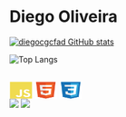 # Diego Oliveira

[![diegocgcfad GitHub stats](https://github-readme-stats.vercel.app/api?username=diegocgcfad&show_icons=true&theme=merko)](https://github.com/anuraghazra/github-readme-stats)

![Top Langs](https://github-readme-stats.vercel.app/api/top-langs/?username=diegocgcfad&layout=compact&theme=merko)

<div style="display: inline_block"><br>
  <img align="center" alt="Js" height="30" width="40" src="https://raw.githubusercontent.com/devicons/devicon/master/icons/javascript/javascript-plain.svg">
  <img align="center" alt="HTML" height="30" width="40" src="https://raw.githubusercontent.com/devicons/devicon/master/icons/html5/html5-original.svg">
  <img align="center" alt="CSS" height="30" width="40" src="https://raw.githubusercontent.com/devicons/devicon/master/icons/css3/css3-original.svg">
 
 <br>
  
<div> 
  <a href = "mailto:diegocgcfad@hotmail.com"><img src="https://img.shields.io/badge/-Gmail-%23333?style=for-the-badge&logo=gmail&logoColor=white" target="_blank"></a>
  <a href="https://www.linkedin.com/in/diego-oliveira-a16498269/" target="_blank"><img src="https://img.shields.io/badge/-LinkedIn-%230077B5?style=for-the-badge&logo=linkedin&logoColor=white" target="_blank"></a>
</div>
